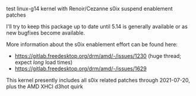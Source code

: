 test linux-g14 kernel with Renoir/Cezanne s0ix suspend enablement patches


I'll try to keep this package up to date until 5.14 is generally available or as new bugfixes become available.


More information about the s0ix enablement effort can be found here:
  - https://gitlab.freedesktop.org/drm/amd/-/issues/1230 (huge thread; expect *long* load times)
  - https://gitlab.freedesktop.org/drm/amd/-/issues/1629


This kernel presently includes all s0ix related patches through 2021-07-20, plus the AMD XHCI d3hot quirk
